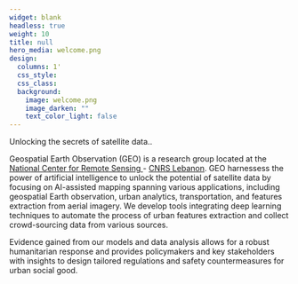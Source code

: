 ```yaml
---
widget: blank
headless: true
weight: 10
title: null
hero_media: welcome.png
design:
  columns: 1'
  css_style:
  css_class:
  background:
    image: welcome.png
    image_darken: ""
    text_color_light: false
---
```

<!--StartFragment-->Unlocking the secrets of satellite data..<!--EndFragment-->

<br>

Geospatial Earth Observation (GEO) is a research group located at the <a href="http://rsensing.cnrs.edu.lb" target="_blank">National Center for Remote Sensing </a> - <a href="http://www.cnrs.edu.lb" target="_blank">CNRS Lebanon</a>. GEO harnessess the power of artificial intelligence to unlock the potential of satellite data by focusing on AI-assisted mapping spanning various applications, including geospatial Earth observation, urban analytics, transportation, and features extraction from aerial imagery. We develop tools integrating deep learning techniques to automate the process of urban features extraction and collect crowd-sourcing data from various sources. 

Evidence gained from our models and data analysis allows for a robust humanitarian response and provides policymakers and key stakeholders with insights to design tailored regulations and safety countermeasures for urban social good.